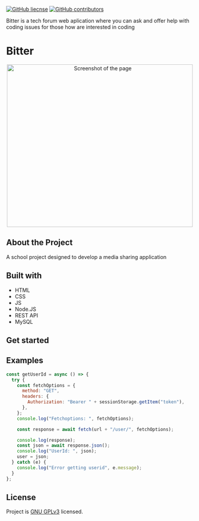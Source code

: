 [![GitHub liecnse](https://img.shields.io/badge/license-GNU-blue.svg)](https://choosealicense.com/licenses/gpl-3.0/) 
[![GitHub contributors](https://img.shields.io/github/contributors/jhiltunen/bitter?color=blue)](https://github.com/JHiltunen/Bitter/graphs/contributors)

Bitter is a tech forum web aplication where you can ask and offer help with coding issues for those how are interested in coding

# Bitter

<p align="center">
<img src = "https://user-images.githubusercontent.com/71440030/116994222-1bdcb400-ace1-11eb-9005-1925187f58a2.JPG"  alt="Screenshot of the page" width="500" height="437"/>

## About the Project

A school project designed to develop a media sharing application

## Built with

<ul>
  <li> HTML </li> 
  <li> CSS </li>
  <li> JS </li>
  <li> Node.JS </li>
  <li> REST API </li>
  <li> MySQL </li>
</ul>

## Get started

## Examples

```jsx
const getUserId = async () => {
  try {
    const fetchOptions = {
      method: "GET",
      headers: {
        Authorization: "Bearer " + sessionStorage.getItem("token"),
      },
    };
    console.log("Fetchoptions: ", fetchOptions);

    const response = await fetch(url + "/user/", fetchOptions);

    console.log(response);
    const json = await response.json();
    console.log("UserId: ", json);
    user = json;
  } catch (e) {
    console.log("Error getting userid", e.message);
  }
};
```

## License
 
Project is [GNU GPLv3](https://choosealicense.com/licenses/gpl-3.0/) licensed.

